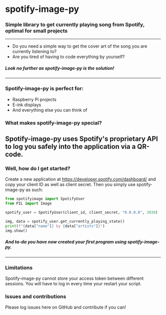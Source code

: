 # spotify-image-py
### Simple library to get currently playing song from Spotify, optimal for small projects
---
- Do you need a simple way to get the cover art of the song you are currently listening to? 
- Are you tired of having to code everything by yourself?  
  
##### Look no further as spotify-image-py is the solution!
---
### Spotify-image-py is perfect for:
- Raspberry Pi projects
- E-ink displays
- And everything else you can think of
### What makes spotify-image-py special?  
Spotify-image-py uses Spotify's proprietary API to log you safely into the application via a QR-code.
---
### Well, how do I get started?  
Create a new application at https://developer.spotify.com/dashboard/ and copy your client ID as well as client secret.
Then you simply use spotify-image-py as such:
``` python
from spotifyimage import SpotifyUser
from PIL import Image

spotify_user = SpotifyUser(client_id, client_secret, "0.0.0.0", 3030)

img, data = spotify_user.get_currently_playing_state()
print(f"{data["name"]} by {data["artists"]}")
img.show()
```
##### And ta-da you have now created your first program using spotify-image-py.
---
### Limitations  
Spotify-image-py cannot store your access token between different sessions. You will have to log in every time your restart your script.
### Issues and contributions  
Please log issues here on GitHub and contribute if you can!
